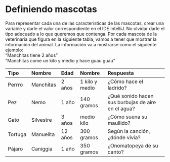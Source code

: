 # Definiendo mascotas

Para representar cada una de las características de las mascotas, crear una variable y darle el valor correspondiente en el IDE IntelliJ. No olvidar darle el tipo adecuado a lo que queremos que contenga. Por cada mascota de la veterinaria que figura en la siguiente tabla, vamos a tener que mostrar la información del animal.
La información va a mostrarse como el siguiente ejemplo:  
“Manchitas tiene 2 años”  
“Manchitas come un kilo y medio y hace guau guau” 


| Tipo           | Nombre        | Edad    | Nombre         | Respuesta         |
| :--------------|:--------------| :-------| :--------------| :-----------------|
| Perrro         | Manchitas     | 2 años  | 1 kilo y medio | ¿Cómo hace el ladrido?
| Pez            | Nemo          | 1 año   | 140 gramos     | ¿Qué sonido hacen sus burbujas de aire en el agua?
| Gato           | Silvestre     | 3 años  | medio kilo     | ¿Cómo suena su maullido?
| Tortuga        | Manuelita     | 12 años | 300 gramos     | Según la canción, ¿dónde vivía?
| Pájaro         | Caniggia      | 1 año   | 350 gramos     | ¿Onomatopeya de su canto?